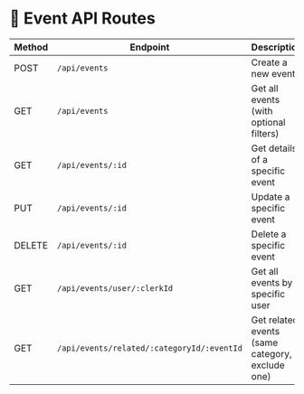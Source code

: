 # 📘 Event API Routes

| Method | Endpoint                                 | Description                                  |
|--------|------------------------------------------|----------------------------------------------|
| POST   | `/api/events`                            | Create a new event                           |
| GET    | `/api/events`                            | Get all events (with optional filters)       |
| GET    | `/api/events/:id`                        | Get details of a specific event              |
| PUT    | `/api/events/:id`                        | Update a specific event                      |
| DELETE | `/api/events/:id`                        | Delete a specific event                      |
| GET    | `/api/events/user/:clerkId`              | Get all events by a specific user            |
| GET    | `/api/events/related/:categoryId/:eventId` | Get related events (same category, exclude one) |

